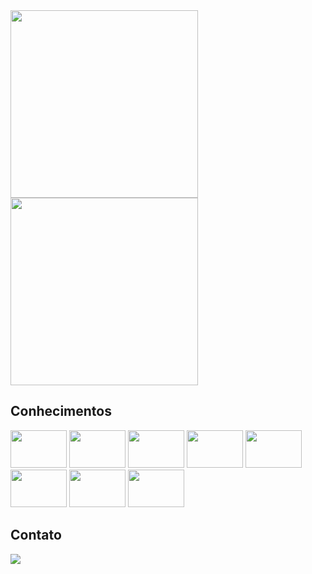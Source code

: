 <div>
 <a href="https://github.com/lorenzotsouza/github-readme-stats">
  <img align="center" width="300" height="300" src="https://github-readme-stats.vercel.app/api?username=lorenzotsouza&show_icons=true&count_private=true&theme=dracula" />
</a>
<a href="https://github.com/lorenzotsouza/github-readme-stats">
  <img align="center" width="300" height="300" src="https://github-readme-stats.vercel.app/api/top-langs/?username=lorenzotsouza&layout=compact&theme=dracula">
</a> 
</div>
 
## Conhecimentos
<img src="https://cdn.jsdelivr.net/gh/devicons/devicon/icons/html5/html5-plain-wordmark.svg" width="90" height="60" style="max-width:100%;"></img>
<img src="https://cdn.jsdelivr.net/gh/devicons/devicon/icons/css3/css3-plain-wordmark.svg" width="90" height="60" style="max-width:100%;"></img>
<img src="https://cdn.jsdelivr.net/gh/devicons/devicon/icons/javascript/javascript-plain.svg" width="90" height="60" style="max-width:100%;"></img>
<img src="https://cdn.jsdelivr.net/gh/devicons/devicon/icons/git/git-plain-wordmark.svg" width="90" height="60" style="max-width:100%;"></img>
<img src="https://cdn.jsdelivr.net/gh/devicons/devicon/icons/python/python-original-wordmark.svg" width="90" height="60" style="max-width:100%;"></img>
<img src="https://cdn.jsdelivr.net/gh/devicons/devicon/icons/jira/jira-original-wordmark.svg" width="90" height="60" style="max-width:100%;"></img>
<img src="https://cdn.jsdelivr.net/gh/devicons/devicon/icons/ubuntu/ubuntu-plain-wordmark.svg" width="90" height="60" style="max-width:100%;"></img>
<img src="https://cdn.jsdelivr.net/gh/devicons/devicon/icons/mysql/mysql-original-wordmark.svg" width="90" height="60" style="max-width:100%;"></img>

## Contato
<a href="https://www.linkedin.com/in/lorenzotsouza/">
<img href="https://www.linkedin.com/in/lorenzotsouza/" src="https://img.shields.io/badge/LinkedIn-0077B5?style=for-the-badge&logo=linkedin&logoColor=white" style="max-width:100%;"></img>
</a>
